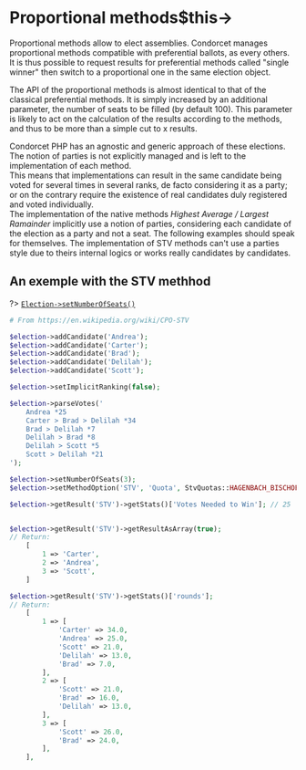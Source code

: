 # Proportional methods$this->

Proportional methods allow to elect assemblies. Condorcet manages proportional methods compatible with preferential ballots, as every others.  
It is thus possible to request results for preferential methods called "single winner" then switch to a proportional one in the same election object.

The API of the proportional methods is almost identical to that of the classical preferential methods. It is simply increased by an additional parameter, the number of seats to be filled (by default 100). This parameter is likely to act on the calculation of the results according to the methods, and thus to be more than a simple cut to x results.

Condorcet PHP has an agnostic and generic approach of these elections. The notion of parties is not explicitly managed and is left to the implementation of each method.  
This means that implementations can result in the same candidate being voted for several times in several ranks, de facto considering it as a party; or on the contrary require the existence of real candidates duly registered and voted individually.  
The implementation of the native methods _Highest Average / Largest Ramainder_ implicitly use a notion of parties, considering each candidate of the election as a party and not a seat. The following examples should speak for themselves. The implementation of STV methods can't use a parties style due to theirs internal logics or works really candidates by candidates.

## An exemple with the STV methhod

?> [`Election->setNumberOfSeats()`](/Docs/MethodsReferences/Election%20Class/public%20Election--setNumberOfSeats)
```php
# From https://en.wikipedia.org/wiki/CPO-STV

$election->addCandidate('Andrea');
$election->addCandidate('Carter');
$election->addCandidate('Brad');
$election->addCandidate('Delilah');
$election->addCandidate('Scott');

$election->setImplicitRanking(false);

$election->parseVotes('
    Andrea *25
    Carter > Brad > Delilah *34
    Brad > Delilah *7
    Delilah > Brad *8
    Delilah > Scott *5
    Scott > Delilah *21
');

$election->setNumberOfSeats(3);
$election->setMethodOption('STV', 'Quota', StvQuotas::HAGENBACH_BISCHOFF);

$election->getResult('STV')->getStats()['Votes Needed to Win']; // 25


$election->getResult('STV')->getResultAsArray(true);
// Return:
    [
        1 => 'Carter',
        2 => 'Andrea',
        3 => 'Scott',
    ]

$election->getResult('STV')->getStats()['rounds'];
// Return:
    [
        1 => [
            'Carter' => 34.0,
            'Andrea' => 25.0,
            'Scott' => 21.0,
            'Delilah' => 13.0,
            'Brad' => 7.0,
        ],
        2 => [
            'Scott' => 21.0,
            'Brad' => 16.0,
            'Delilah' => 13.0,
        ],
        3 => [
            'Scott' => 26.0,
            'Brad' => 24.0,
        ],
    ],

```
